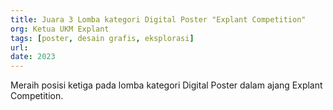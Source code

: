 ```yaml
---
title: Juara 3 Lomba kategori Digital Poster "Explant Competition"
org: Ketua UKM Explant
tags: [poster, desain grafis, eksplorasi]
url: 
date: 2023
---
```


Meraih posisi ketiga pada lomba kategori Digital Poster dalam ajang Explant Competition.